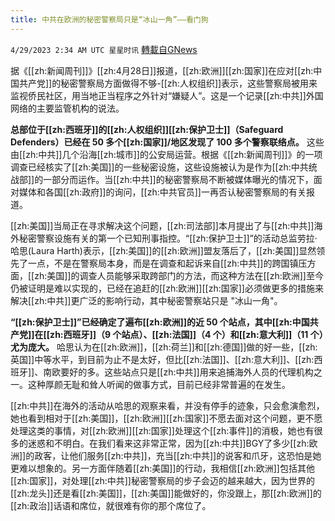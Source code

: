 ```yaml
---
title: 中共在欧洲的秘密警察局只是“冰山一角”——看门狗
---
```

`4/29/2023 2:34 AM UTC 星星时讯` [轉載自GNews](https://gnews.org/articles/1261419)

据《[[zh:新闻周刊]]》[[zh:4月28日]]报道，[[zh:欧洲]][[zh:国家]]在应对[[zh:中国共产党]]的秘密警察局方面做得不够-[[zh:人权组织]]表示，这些警察局被用来监视侨民社区，用当地正当程序之外针对“嫌疑人”。这是一个记录[[zh:中共]]外国网络的主要监管机构的说法。

 **总部位于[[zh:西班牙]]的[[zh:人权组织]][[zh:保护卫士]]（Safeguard Defenders）已经在 50 多个[[zh:国家]]/地区发现了 100 多个警察联络点。** 这些由[[zh:中共]]几个沿海[[zh:城市]]的公安局运营。根据《[[zh:新闻周刊]]》的一项调查已经核实了[[zh:美国]]的一些秘密设施，这些设施被认为是作为[[zh:中共统战部]]的一部分而运作。当[[zh:中共]]的秘密警察局不断被媒体曝光的情况下，面对媒体和各国[[zh:政府]]的询问，[[zh:中共官员]]一再否认秘密警察局的有关报道。


[[zh:美国]]当局正在寻求解决这个问题，[[zh:司法部]]本月提出了与[[zh:中共]]海外秘密警察设施有关的第一个已知刑事指控。“[[zh:保护卫士]]”的活动总监劳拉·哈思(Laura Harth)表示，[[zh:美国]]的[[zh:欧洲]]盟友落后了，[[zh:美国]]显然领先了一点，不是在警察局本身，而是在调查和起诉来自[[zh:中共]]的跨国镇压方面，[[zh:美国]]的调查人员能够采取跨部门的方法，而这种方法在[[zh:欧洲]]至今仍被证明是难以实现的，已经在追赶的[[zh:欧洲]][[zh:国家]]必须做更多的措施来解决[[zh:中共]]更广泛的影响行动，其中秘密警察站只是 "冰山一角"。


 **“[[zh:保护卫士]]”已经确定了遍布[[zh:欧洲]]的近 50 个站点，其中[[zh:中国共产党]]在[[zh:西班牙]]（9 个站点）、[[zh:法国]]（4 个）和[[zh:意大利]]（11 个）尤为庞大。** 哈思认为在[[zh:欧洲]]，[[zh:荷兰]]和[[zh:德国]]做的好一些，[[zh:英国]]中等水平，到目前为止不是太好，但比[[zh:法国]]、[[zh:意大利]]、[[zh:西班牙]]、南欧要好的多。这些站点只是[[zh:中共]]用来追捕海外人员的代理机构之一。这种厚颜无耻和耸人听闻的做事方式，目前已经非常普遍的在发生。

[[zh:中共]]在海外的活动从哈思的观察来看，并没有停手的迹象，只会愈演愈烈，她也看到相对于[[zh:美国]]，[[zh:欧洲]][[zh:国家]]不愿去面对这个问题，更不愿处理这类的事情，对[[zh:欧洲]][[zh:国家]]处理这个[[zh:事件]]的消极，她也有很多的迷惑和不明白。在我们看来这非常正常，因为[[zh:中共]]BGY了多少[[zh:欧洲]]的政客，让他们服务[[zh:中共]]，充当[[zh:中共]]的说客和爪牙，这恐怕是她更难以想象的。另一方面伴随着[[zh:美国]]的行动，我相信[[zh:欧洲]]包括其他[[zh:国家]]，对处理[[zh:中共]]秘密警察局的步子会迈的越来越大，因为世界的[[zh:龙头]]还是看[[zh:美国]]，[[zh:美国]]能做好的，你没跟上，那[[zh:欧洲]]的[[zh:政治]]话语和席位，就很难有你的那个席位了。

